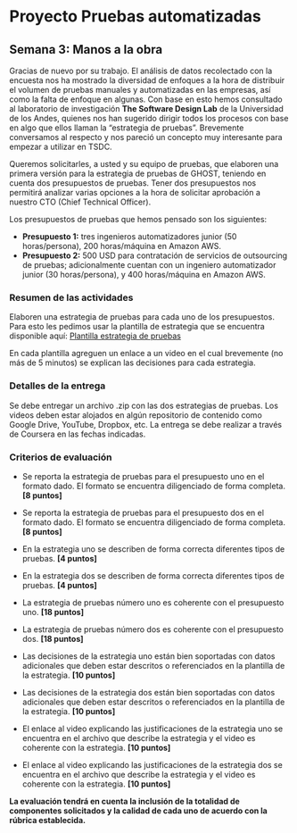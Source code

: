 
# Proyecto Pruebas automatizadas

## Semana 3: Manos a la obra  

Gracias de nuevo por su trabajo. El análisis de datos recolectado con la encuesta nos ha mostrado la diversidad de enfoques a la hora de distribuir el volumen de pruebas manuales y automatizadas en las empresas, así como la falta de enfoque en algunas. Con base en esto hemos consultado al laboratorio de investigación **The Software Design Lab** de la Universidad de los Andes, quienes nos han sugerido dirigir todos los procesos con base en algo que ellos llaman la “estrategia de pruebas”. Brevemente conversamos al respecto y nos pareció un concepto muy interesante para empezar a utilizar en TSDC.

 Queremos solicitarles, a usted y su equipo de pruebas, que elaboren una primera versión para la estrategia de pruebas de GHOST, teniendo en cuenta dos presupuestos de pruebas. Tener dos presupuestos nos permitirá analizar varias opciones a la hora de solicitar aprobación a nuestro CTO (Chief Technical Officer).

Los presupuestos de pruebas que hemos pensado son los siguientes:
* **Presupuesto 1:** tres ingenieros automatizadores junior (50 horas/persona), 200 horas/máquina en Amazon AWS.
* **Presupuesto 2:** 500 USD para contratación de servicios de outsourcing de pruebas; adicionalmente cuentan con un ingeniero automatizador junior (30 horas/persona), y 400 horas/máquina en Amazon AWS.

### Resumen de las actividades

Elaboren una estrategia de pruebas para cada uno de los presupuestos. Para esto les pedimos usar la plantilla de estrategia que se encuentra disponible aquí: [Plantilla estrategia de pruebas](https://thesoftwaredesignlab.github.io/AutTestingCourseraBook/templates/estrategia-pruebas.docx)

 En cada plantilla agreguen un enlace a un video en el cual brevemente (no más de 5 minutos) se explican las decisiones para cada estrategia.

### Detalles de la entrega

Se debe entregar un archivo .zip con las dos estrategias de pruebas. Los videos deben estar alojados en algún repositorio de contenido como Google Drive, YouTube, Dropbox, etc. La entrega se debe realizar a través de Coursera en las fechas indicadas.

### Criterios de evaluación

- Se reporta la estrategia de pruebas para el presupuesto uno en el formato dado. El formato se encuentra diligenciado de forma completa. **[8 puntos]**

- Se reporta la estrategia de pruebas para el presupuesto dos en el formato dado. El formato se encuentra diligenciado de forma completa. **[8 puntos]**


- En la estrategia uno se describen de forma correcta diferentes tipos de pruebas. **[4 puntos]**

- En la estrategia dos se describen de forma correcta diferentes tipos de pruebas. **[4 puntos]**

- La estrategia de pruebas número uno es coherente con el presupuesto uno. **[18 puntos]**

- La estrategia de pruebas número dos es coherente con el presupuesto dos. **[18 puntos]**

- Las decisiones de la estrategia uno están bien soportadas con datos adicionales que deben estar descritos o referenciados en la plantilla de la estrategia. **[10 puntos]**

- Las decisiones de la estrategia dos están bien soportadas con datos adicionales que deben estar descritos o referenciados en la plantilla de la estrategia. **[10 puntos]**

- El enlace al video explicando las justificaciones de la estrategia uno se encuentra en el archivo que describe la estrategia y el video es coherente con la estrategia. **[10 puntos]**

- El enlace al video explicando las justificaciones de la estrategia dos se encuentra en el archivo que describe la estrategia y el video es coherente con la estrategia. **[10 puntos]**


**La evaluación tendrá en cuenta la inclusión de la totalidad de componentes solicitados y la calidad de cada uno de acuerdo con la rúbrica establecida.**
